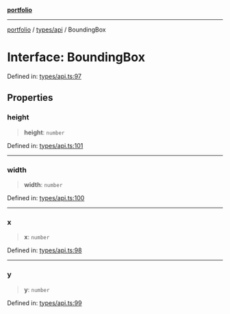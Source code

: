 [**portfolio**](../../../README.md)

***

[portfolio](../../../modules.md) / [types/api](../README.md) / BoundingBox

# Interface: BoundingBox

Defined in: [types/api.ts:97](https://github.com/tnorlund/Portfolio/blob/6c13aedd61ae014cebdd0e7a21ad3d67481c3dd8/portfolio/types/api.ts#L97)

## Properties

### height

> **height**: `number`

Defined in: [types/api.ts:101](https://github.com/tnorlund/Portfolio/blob/6c13aedd61ae014cebdd0e7a21ad3d67481c3dd8/portfolio/types/api.ts#L101)

***

### width

> **width**: `number`

Defined in: [types/api.ts:100](https://github.com/tnorlund/Portfolio/blob/6c13aedd61ae014cebdd0e7a21ad3d67481c3dd8/portfolio/types/api.ts#L100)

***

### x

> **x**: `number`

Defined in: [types/api.ts:98](https://github.com/tnorlund/Portfolio/blob/6c13aedd61ae014cebdd0e7a21ad3d67481c3dd8/portfolio/types/api.ts#L98)

***

### y

> **y**: `number`

Defined in: [types/api.ts:99](https://github.com/tnorlund/Portfolio/blob/6c13aedd61ae014cebdd0e7a21ad3d67481c3dd8/portfolio/types/api.ts#L99)

